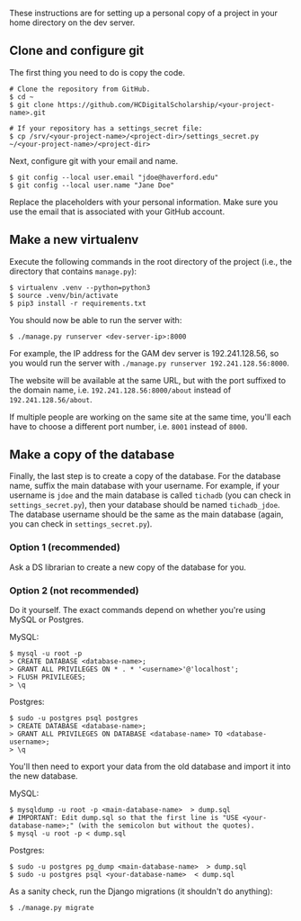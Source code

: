 These instructions are for setting up a personal copy of a project in your home directory on the dev server.

## Clone and configure git
The first thing you need to do is copy the code.

```shell
# Clone the repository from GitHub.
$ cd ~
$ git clone https://github.com/HCDigitalScholarship/<your-project-name>.git

# If your repository has a settings_secret file:
$ cp /srv/<your-project-name>/<project-dir>/settings_secret.py ~/<your-project-name>/<project-dir>
```

Next, configure git with your email and name.

```shell
$ git config --local user.email "jdoe@haverford.edu"
$ git config --local user.name "Jane Doe"
```

Replace the placeholders with your personal information. Make sure you use the email that is associated with your GitHub account.

## Make a new virtualenv
Execute the following commands in the root directory of the project (i.e., the directory that contains `manage.py`):
```shell
$ virtualenv .venv --python=python3
$ source .venv/bin/activate
$ pip3 install -r requirements.txt
```

You should now be able to run the server with:

```shell
$ ./manage.py runserver <dev-server-ip>:8000
```

For example, the IP address for the GAM dev server is 192.241.128.56, so you would run the server with `./manage.py runserver 192.241.128.56:8000`.

The website will be available at the same URL, but with the port suffixed to the domain name, i.e. `192.241.128.56:8000/about` instead of `192.241.128.56/about`.

If multiple people are working on the same site at the same time, you'll each have to choose a different port number, i.e. `8001` instead of `8000`.

## Make a copy of the database
Finally, the last step is to create a copy of the database. For the database name, suffix the main database with your username. For example, if your username is `jdoe` and the main database is called `tichadb` (you can check in `settings_secret.py`), then your database should be named `tichadb_jdoe`. The database username should be the same as the main database (again, you can check in `settings_secret.py`).

### Option 1 (recommended)
Ask a DS librarian to create a new copy of the database for you.

### Option 2 (not recommended)
Do it yourself. The exact commands depend on whether you're using MySQL or Postgres.

MySQL:
```shell
$ mysql -u root -p
> CREATE DATABASE <database-name>;
> GRANT ALL PRIVILEGES ON * . * '<username>'@'localhost';
> FLUSH PRIVILEGES;
> \q
```

Postgres:
```shell
$ sudo -u postgres psql postgres
> CREATE DATABASE <database-name>;
> GRANT ALL PRIVILEGES ON DATABASE <database-name> TO <database-username>;
> \q
```

You'll then need to export your data from the old database and import it into the new database.

MySQL:
```shell
$ mysqldump -u root -p <main-database-name>  > dump.sql
# IMPORTANT: Edit dump.sql so that the first line is "USE <your-database-name>;" (with the semicolon but without the quotes).
$ mysql -u root -p < dump.sql
```

Postgres:
```shell
$ sudo -u postgres pg_dump <main-database-name>  > dump.sql
$ sudo -u postgres psql <your-database-name>  < dump.sql
```

As a sanity check, run the Django migrations (it shouldn't do anything):
```shell
$ ./manage.py migrate
```
